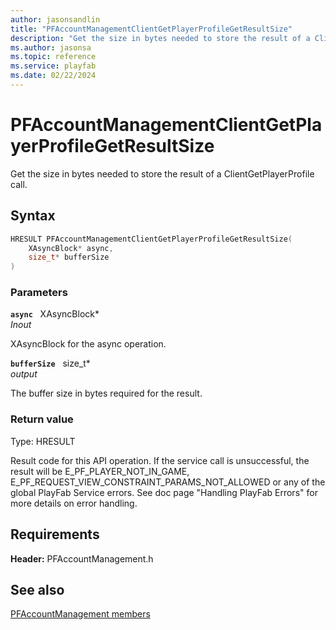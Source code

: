 ```yaml
---
author: jasonsandlin
title: "PFAccountManagementClientGetPlayerProfileGetResultSize"
description: "Get the size in bytes needed to store the result of a ClientGetPlayerProfile call."
ms.author: jasonsa
ms.topic: reference
ms.service: playfab
ms.date: 02/22/2024
---
```


# PFAccountManagementClientGetPlayerProfileGetResultSize  

Get the size in bytes needed to store the result of a ClientGetPlayerProfile call.  

## Syntax  
  
```cpp
HRESULT PFAccountManagementClientGetPlayerProfileGetResultSize(  
    XAsyncBlock* async,  
    size_t* bufferSize  
)  
```  
  
### Parameters  
  
**`async`** &nbsp; XAsyncBlock*  
*_Inout_*  
  
XAsyncBlock for the async operation.  
  
**`bufferSize`** &nbsp; size_t*  
*output*  
  
The buffer size in bytes required for the result.  
  
  
### Return value
Type: HRESULT
  
Result code for this API operation. If the service call is unsuccessful, the result will be E_PF_PLAYER_NOT_IN_GAME, E_PF_REQUEST_VIEW_CONSTRAINT_PARAMS_NOT_ALLOWED or any of the global PlayFab Service errors. See doc page "Handling PlayFab Errors" for more details on error handling.
  
  
## Requirements  
  
**Header:** PFAccountManagement.h
  
## See also  
[PFAccountManagement members](../pfaccountmanagement_members.md)  

  
  
